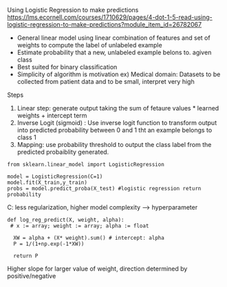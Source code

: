 Using Logistic Regression to make predictions 
https://lms.ecornell.com/courses/1710629/pages/4-dot-1-5-read-using-logistic-regression-to-make-predictions?module_item_id=26782067

- General linear model using linear combination of features and set of weights to compute the label of unlabeled example 
- Estimate probability that a new, unlabeled example belons to. agiven class
- Best suited for binary classification
- Simplicity of algorithm is motivation  ex) Medical domain: Datasets to be collected from patient data and to be small, interpret very high 

Steps 
1. Linear step: generate output taking the sum of fetaure values * learned weights + intercept term
2. Inverse Logit (sigmoid) : Use inverse logit function to transform output into predicted probability between 0 and 1 tht an example belongs to class 1
3. Mapping: use probability threshold to output the class label from the predicted probaiblity generated. 

```
from sklearn.linear_model import LogisticRegression 

model = LogisticRegression(C=1) 
model.fit(X_train,y_train) 
probs = model.predict_proba(X_test) #logistic regression return probability 
```

C: less regularization, higher model complexity --> hyperparameter 

```
def log_reg_predict(X, weight, alpha): 
 # x := array; weight := array; alpha := float 
 
  XW = alpha + (X* weight).sum() # intercept: alpha 
  P = 1/(1+np.exp(-1*XW))
  
  return P 
```
Higher slope for larger value of weight, direction determined by positive/negative

